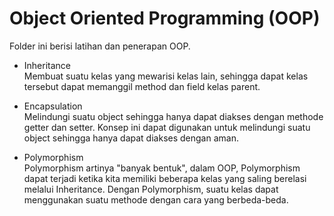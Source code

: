 # Object Oriented Programming (OOP)

Folder ini berisi latihan dan penerapan OOP.

- Inheritance <br>
  Membuat suatu kelas yang mewarisi kelas lain, sehingga dapat kelas tersebut dapat memanggil method dan field kelas parent.

- Encapsulation <br>
  Melindungi suatu object sehingga hanya dapat diakses dengan methode getter dan setter. Konsep ini dapat digunakan untuk melindungi suatu object sehingga hanya dapat diakses dengan aman.

- Polymorphism <br>
  Polymorphism artinya "banyak bentuk", dalam OOP, Polymorphism dapat terjadi ketika kita memiliki beberapa kelas yang saling berelasi melalui Inheritance. Dengan Polymorphism, suatu kelas dapat menggunakan suatu methode dengan cara yang berbeda-beda.
